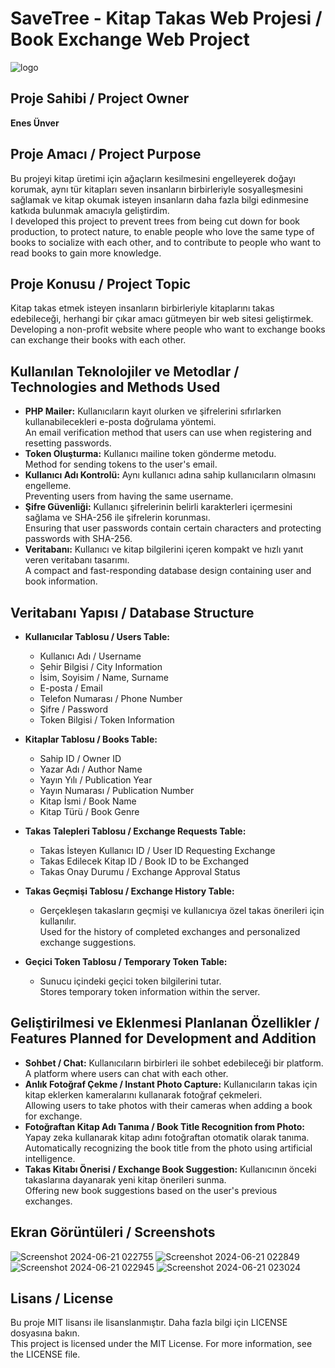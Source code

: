 # SaveTree - Kitap Takas Web Projesi / Book Exchange Web Project

![logo](https://github.com/12enes34/savetree/assets/102800363/af853869-224f-42ed-b934-65bc3bbb15f4)

## Proje Sahibi / Project Owner
**Enes Ünver**  

## Proje Amacı / Project Purpose
Bu projeyi kitap üretimi için ağaçların kesilmesini engelleyerek doğayı korumak, aynı tür kitapları seven insanların birbirleriyle sosyalleşmesini sağlamak ve kitap okumak isteyen insanların daha fazla bilgi edinmesine katkıda bulunmak amacıyla geliştirdim.  
I developed this project to prevent trees from being cut down for book production, to protect nature, to enable people who love the same type of books to socialize with each other, and to contribute to people who want to read books to gain more knowledge.

## Proje Konusu / Project Topic
Kitap takas etmek isteyen insanların birbirleriyle kitaplarını takas edebileceği, herhangi bir çıkar amacı gütmeyen bir web sitesi geliştirmek.  
Developing a non-profit website where people who want to exchange books can exchange their books with each other.

## Kullanılan Teknolojiler ve Metodlar / Technologies and Methods Used

- **PHP Mailer:** Kullanıcıların kayıt olurken ve şifrelerini sıfırlarken kullanabilecekleri e-posta doğrulama yöntemi.  
  An email verification method that users can use when registering and resetting passwords.
- **Token Oluşturma:** Kullanıcı mailine token gönderme metodu.  
  Method for sending tokens to the user's email.
- **Kullanıcı Adı Kontrolü:** Aynı kullanıcı adına sahip kullanıcıların olmasını engelleme.  
  Preventing users from having the same username.
- **Şifre Güvenliği:** Kullanıcı şifrelerinin belirli karakterleri içermesini sağlama ve SHA-256 ile şifrelerin korunması.  
  Ensuring that user passwords contain certain characters and protecting passwords with SHA-256.
- **Veritabanı:** Kullanıcı ve kitap bilgilerini içeren kompakt ve hızlı yanıt veren veritabanı tasarımı.  
  A compact and fast-responding database design containing user and book information.

## Veritabanı Yapısı / Database Structure

- **Kullanıcılar Tablosu / Users Table:**
  - Kullanıcı Adı / Username
  - Şehir Bilgisi / City Information
  - İsim, Soyisim / Name, Surname
  - E-posta / Email
  - Telefon Numarası / Phone Number
  - Şifre / Password
  - Token Bilgisi / Token Information

- **Kitaplar Tablosu / Books Table:**
  - Sahip ID / Owner ID
  - Yazar Adı / Author Name
  - Yayın Yılı / Publication Year
  - Yayın Numarası / Publication Number
  - Kitap İsmi / Book Name
  - Kitap Türü / Book Genre

- **Takas Talepleri Tablosu / Exchange Requests Table:**
  - Takas İsteyen Kullanıcı ID / User ID Requesting Exchange
  - Takas Edilecek Kitap ID / Book ID to be Exchanged
  - Takas Onay Durumu / Exchange Approval Status

- **Takas Geçmişi Tablosu / Exchange History Table:**
  - Gerçekleşen takasların geçmişi ve kullanıcıya özel takas önerileri için kullanılır.  
    Used for the history of completed exchanges and personalized exchange suggestions.

- **Geçici Token Tablosu / Temporary Token Table:**
  - Sunucu içindeki geçici token bilgilerini tutar.  
    Stores temporary token information within the server.

## Geliştirilmesi ve Eklenmesi Planlanan Özellikler / Features Planned for Development and Addition

- **Sohbet / Chat:** Kullanıcıların birbirleri ile sohbet edebileceği bir platform.  
  A platform where users can chat with each other.
- **Anlık Fotoğraf Çekme / Instant Photo Capture:** Kullanıcıların takas için kitap eklerken kameralarını kullanarak fotoğraf çekmeleri.  
  Allowing users to take photos with their cameras when adding a book for exchange.
- **Fotoğraftan Kitap Adı Tanıma / Book Title Recognition from Photo:** Yapay zeka kullanarak kitap adını fotoğraftan otomatik olarak tanıma.  
  Automatically recognizing the book title from the photo using artificial intelligence.
- **Takas Kitabı Önerisi / Exchange Book Suggestion:** Kullanıcının önceki takaslarına dayanarak yeni kitap önerileri sunma.  
  Offering new book suggestions based on the user's previous exchanges.

## Ekran Görüntüleri / Screenshots

![Screenshot 2024-06-21 022755](https://github.com/12enes34/savetree/assets/102800363/e35f00ee-da34-4e3e-9fe1-e55d0724f5f3)
![Screenshot 2024-06-21 022849](https://github.com/12enes34/savetree/assets/102800363/5b56e624-c161-4cb5-bc97-5788a6bf371d)
![Screenshot 2024-06-21 022945](https://github.com/12enes34/savetree/assets/102800363/9306c434-5424-4bc8-9903-94816fefa5ee)
![Screenshot 2024-06-21 023024](https://github.com/12enes34/savetree/assets/102800363/dbaa2425-8140-4b27-8cb0-ce2e24f600c9)

## Lisans / License

Bu proje MIT lisansı ile lisanslanmıştır. Daha fazla bilgi için LICENSE dosyasına bakın.  
This project is licensed under the MIT License. For more information, see the LICENSE file.
